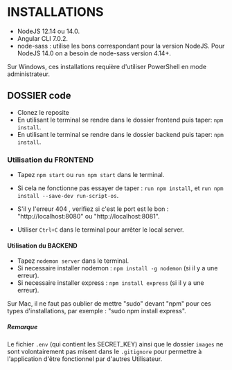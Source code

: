 # INSTALLATIONS

- NodeJS 12.14 ou 14.0.
- Angular CLI 7.0.2.
- node-sass : utilise les bons correspondant pour la version NodeJS. Pour NodeJS 14.0 on a besoin de node-sass version 4.14+.

Sur Windows, ces installations requière d'utiliser PowerShell en mode administrateur.

## DOSSIER code

- Clonez le reposite
- En utilisant le terminal se rendre dans le dossier frontend puis taper: `npm install`.
- En utilisant le terminal se rendre dans le dossier backend puis taper: `npm install`.

### Utilisation du FRONTEND

- Tapez `npm start` ou `run npm start` dans le terminal.

- Si cela ne fonctionne pas essayer de taper : `run npm install`, et `run npm install --save-dev run-script-os`.

- S'il y l'erreur 404 , verifiez si c'est le port est le bon : "http://localhost:8080" ou "http://localhost:8081".

- Utiliser `Ctrl+C` dans le terminal pour arrêter le local server.

#### Utilisation du BACKEND

- Tapez `nodemon server` dans le terminal.
- Si necessaire installer nodemon : `npm install -g nodemon` (si il y a une erreur).
- Si necessaire installer express : `npm install express` (si il y a une erreur).

Sur Mac, il ne faut pas oublier de mettre "sudo" devant "npm" pour ces types d'installations, par exemple : "sudo npm install express".

##### Remarque

Le fichier `.env` (qui contient les SECRET_KEY) ainsi que le dossier `images` ne sont volontairement pas misent dans le `.gitignore` pour permettre à l'application d'être fonctionnel par d'autres Utilisateur.

